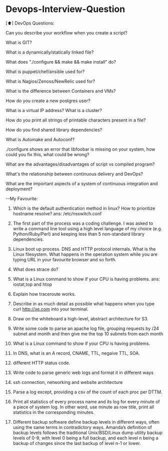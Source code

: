 # Devops-Interview-Question

[⬆] DevOps Questions:

Can you describe your workflow when you create a script?

What is GIT?

What is a dynamically/statically linked file?

What does "./configure && make && make install" do?

What is puppet/chef/ansible used for?

What is Nagios/Zenoss/NewRelic used for?

What is the difference between Containers and VMs?

How do you create a new postgres user?

What is a virtual IP address? What is a cluster?

How do you print all strings of printable characters present in a file?

How do you find shared library dependencies?

What is Automake and Autoconf?

./configure shows an error that libfoobar is missing on your system, how could you fix this, what could be wrong?

What are the advantages/disadvantages of script vs compiled program?

What's the relationship between continuous delivery and DevOps?

What are the important aspects of a system of continuous integration and deployment?

--My Favourite:

1) Which is the default authentication method in linux? How to prioritize hostname resolve? ans: /etc/nsswitch.conf 

2) The first part of the process was a coding challenge. I was asked to write a command line tool using a high level language of my choice (e.g. Python/Ruby/Perl) and keeping less than 5 non-standard library dependencies. 

3) Linux boot up process. DNS and HTTP protocol internals. What is the Linux filesystem. What happens in the operation system while you are typing URL in your favourite browser and so forth.

4) What does strace do?

5) What is a Linux command to show if your CPU is having problems. ans: iostat,top and htop 

6) Explain how traceroute works.

7) Describe in as much detail as possible what happens when you type curl http://xe.com into your terminal.

8) Draw on the whiteboard a high-level, abstract architecture for S3. 

9) Write some code to parse an apache log file, grouping requests by /24 subnet and month and then give me the top 10 subnets from each month 

10) What is a Linux command to show if your CPU is having problems.

11) In DNS, what is an A record, CNAME, TTL, negaive TTL, SOA.

12) different HTTP status code. 

13) Write code to parse generic web logs and format it in different ways

14) ssh connection, networking and website architecture 

15) Parse a log except, providing a csv of the count of each proc per DTTM. 

16) Print all statistics of every process name and its log for every minute of a piece of system log. In other word, use minute as row title, print all statistics in the corresponding minutes.

17) Different backup software define backup levels in different ways, often using the same terms in contradictory ways. Amanda’s definition of backup levels follows the traditional Unix/BSD/Linux dump utility backup levels of 0-9, with level 0 being a full backup, and each level n being a backup of changes since the last backup of level n-1 or lower.
